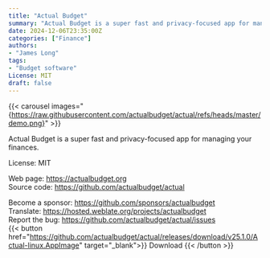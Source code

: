 ```yaml
---
title: "Actual Budget"
summary: "Actual Budget is a super fast and privacy-focused app for managing your finances"
date: 2024-12-06T23:35:00Z
categories: ["Finance"]
authors:
- "James Long"
tags: 
- "Budget software"
License: MIT
draft: false
---
```


{{< carousel images="{https://raw.githubusercontent.com/actualbudget/actual/refs/heads/master/demo.png}" >}}

Actual Budget is a super fast and privacy-focused app for managing your finances.

License: MIT

Web page: <https://actualbudget.org>  
Source code: <https://github.com/actualbudget/actual>

Become a sponsor: <https://github.com/sponsors/actualbudget>  
Translate: <https://hosted.weblate.org/projects/actualbudget>  
Report the bug: <https://github.com/actualbudget/actual/issues>  
{{< button href="https://github.com/actualbudget/actual/releases/download/v25.1.0/Actual-linux.AppImage" target="_blank">}}
Download
{{< /button >}}